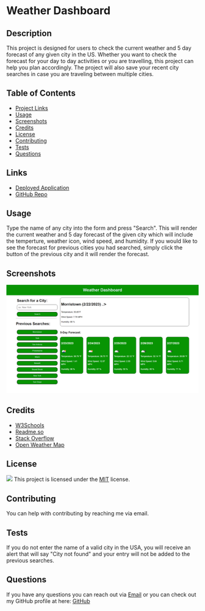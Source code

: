 # Weather Dashboard

## Description

This project is designed for users to check the current weather and 5 day forecast of any given city in the US. Whether you want to check the forecast for your day to day activities or you are travelling, this project can help you plan accordingly. The project will also save your recent city searches in case you are traveling between multiple cities.

## Table of Contents

- [Project Links](#links)
- [Usage](#usage)
- [Screenshots](#screenshots)
- [Credits](#credits)
- [License](#license)
- [Contributing](#contributing)
- [Tests](#tests)
- [Questions](#questions)

## Links

- [Deployed Application](https://jeaustins27.github.io/Weather-Dashboard/)
- [GitHub Repo](https://github.com/jeaustins27/Weather-Dashboard)

## Usage

Type the name of any city into the form and press "Search". This will render the current weather and 5 day forecast of the given city which will include the temperture, weather icon, wind speed, and humidity. If you would like to see the forecast for previous cities you had searched, simply click the button of the previous city and it will render the forecast.

## Screenshots

![Weather Dashboard](./assets/images/weather-dashboard.png)

## Credits

- [W3Schools](https://www.w3schools.com/)
- [Readme.so](https://readme.so/)
- [Stack Overflow](https://stackoverflow.com)
- [Open Weather Map](https://openweathermap.org/forecast5)

## License

![](https://img.shields.io/badge/License-MIT-blue.svg)
This project is licensed under the [MIT](https://choosealicense.com/licenses/mit/) license.

## Contributing

You can help with contributing by reaching me via email.

## Tests

If you do not enter the name of a valid city in the USA, you will receive an alert that will say "City not found" and your entry will not be added to the previous searches.

## Questions

If you have any questions you can reach out via [Email](mailto:JeaustinS27@gmail.com) or you can check out my GitHub profile at here: [GitHub](https://github.com/jeaustins27)
